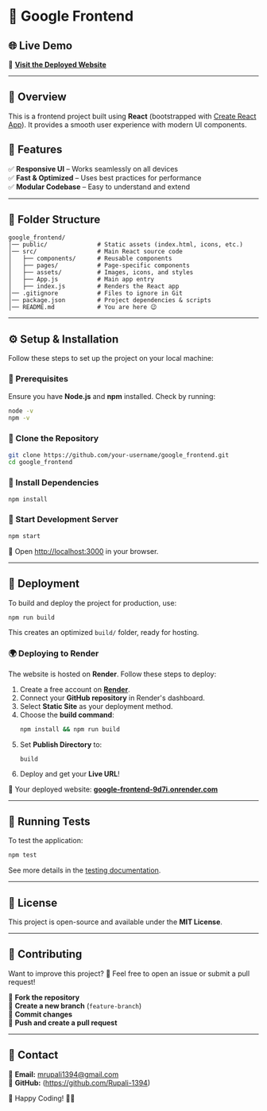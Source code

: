 # 🚀 Google Frontend  

## 🌐 Live Demo  
🔗 **[Visit the Deployed Website](https://google-frontend-9d7i.onrender.com)**  

---

## 📌 Overview  
This is a frontend project built using **React** (bootstrapped with [Create React App](https://github.com/facebook/create-react-app)). It provides a smooth user experience with modern UI components.  

## 🌟 Features  
✅ **Responsive UI** – Works seamlessly on all devices  
✅ **Fast & Optimized** – Uses best practices for performance  
✅ **Modular Codebase** – Easy to understand and extend  

---

## 📂 Folder Structure  
```
google_frontend/
│── public/              # Static assets (index.html, icons, etc.)
│── src/                 # Main React source code
│   ├── components/      # Reusable components
│   ├── pages/           # Page-specific components
│   ├── assets/          # Images, icons, and styles
│   ├── App.js           # Main app entry
│   ├── index.js         # Renders the React app
│── .gitignore           # Files to ignore in Git
│── package.json         # Project dependencies & scripts
│── README.md            # You are here 😉
```

---

## ⚙️ Setup & Installation  
Follow these steps to set up the project on your local machine:  

### 🔹 Prerequisites  
Ensure you have **Node.js** and **npm** installed. Check by running:  
```sh
node -v
npm -v
```

### 🔹 Clone the Repository  
```sh
git clone https://github.com/your-username/google_frontend.git
cd google_frontend
```

### 🔹 Install Dependencies  
```sh
npm install
```

### 🔹 Start Development Server  
```sh
npm start
```
🔹 Open [http://localhost:3000](http://localhost:3000) in your browser.

---

## 🚀 Deployment  
To build and deploy the project for production, use:  
```sh
npm run build
```
This creates an optimized `build/` folder, ready for hosting.  

### 🌍 Deploying to Render  
The website is hosted on **Render**. Follow these steps to deploy:  
1. Create a free account on **[Render](https://render.com/)**.  
2. Connect your **GitHub repository** in Render's dashboard.  
3. Select **Static Site** as your deployment method.  
4. Choose the **build command**:  
   ```sh
   npm install && npm run build
   ```
5. Set **Publish Directory** to:  
   ```
   build
   ```
6. Deploy and get your **Live URL**!  

🔗 Your deployed website: **[google-frontend-9d7i.onrender.com](https://google-frontend-9d7i.onrender.com)**  

---

## 🧪 Running Tests  
To test the application:  
```sh
npm test
```
See more details in the [testing documentation](https://facebook.github.io/create-react-app/docs/running-tests).

---

## 📜 License  
This project is open-source and available under the **MIT License**.  

---

## 🎯 Contributing  
Want to improve this project? 🤩 Feel free to open an issue or submit a pull request!  

🔹 **Fork the repository**  
🔹 **Create a new branch** (`feature-branch`)  
🔹 **Commit changes**  
🔹 **Push and create a pull request**  

---

## 💬 Contact  
📩 **Email:** mrupali1394@gmail.com  
🔗 **GitHub:** (https://github.com/Rupali-1394)

🎉 Happy Coding! 🚀✨  
